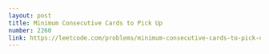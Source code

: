 ```yaml
---
layout: post
title: Minimum Consecutive Cards to Pick Up
number: 2260
link: https://leetcode.com/problems/minimum-consecutive-cards-to-pick-up
---
```

